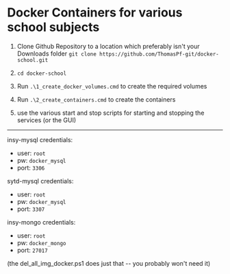 # Docker Containers for various school subjects

1. Clone Github Repository to a location which preferably isn't your Downloads folder
   ```git clone https://github.com/ThomasPf-git/docker-school.git```

2. ```cd docker-school```

2. Run ```.\1_create_docker_volumes.cmd``` to create the required volumes

3. Run ```.\2_create_containers.cmd``` to create the containers

4. use the various start and stop scripts for starting and stopping the services (or the GUI)

---

insy-mysql credentials: 
- user: ```root```
- pw: ```docker_mysql```
- port: ```3306```

sytd-mysql credentials: 
- user: ```root```
- pw: ```docker_mysql```
- port: ```3307```

insy-mongo credentials:
- user: ```root```
- pw: ```docker_mongo```
- port: ```27017```

(the del_all_img_docker.ps1 does just that -- you probably won't need it)
